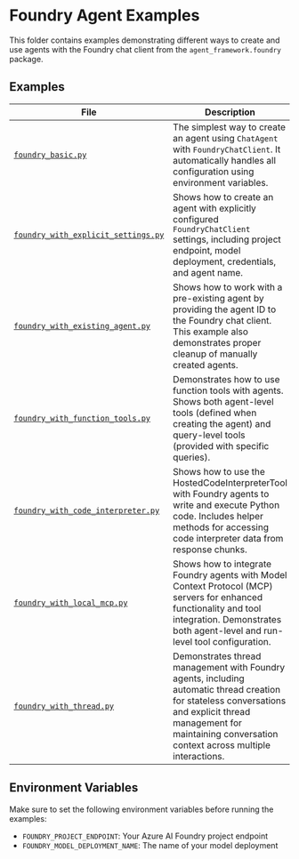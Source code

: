 # Foundry Agent Examples

This folder contains examples demonstrating different ways to create and use agents with the Foundry chat client from the `agent_framework.foundry` package.

## Examples

| File | Description |
|------|-------------|
| [`foundry_basic.py`](foundry_basic.py) | The simplest way to create an agent using `ChatAgent` with `FoundryChatClient`. It automatically handles all configuration using environment variables. |
| [`foundry_with_explicit_settings.py`](foundry_with_explicit_settings.py) | Shows how to create an agent with explicitly configured `FoundryChatClient` settings, including project endpoint, model deployment, credentials, and agent name. |
| [`foundry_with_existing_agent.py`](foundry_with_existing_agent.py) | Shows how to work with a pre-existing agent by providing the agent ID to the Foundry chat client. This example also demonstrates proper cleanup of manually created agents. |
| [`foundry_with_function_tools.py`](foundry_with_function_tools.py) | Demonstrates how to use function tools with agents. Shows both agent-level tools (defined when creating the agent) and query-level tools (provided with specific queries). |
| [`foundry_with_code_interpreter.py`](foundry_with_code_interpreter.py) | Shows how to use the HostedCodeInterpreterTool with Foundry agents to write and execute Python code. Includes helper methods for accessing code interpreter data from response chunks. |
| [`foundry_with_local_mcp.py`](foundry_with_local_mcp.py) | Shows how to integrate Foundry agents with Model Context Protocol (MCP) servers for enhanced functionality and tool integration. Demonstrates both agent-level and run-level tool configuration. |
| [`foundry_with_thread.py`](foundry_with_thread.py) | Demonstrates thread management with Foundry agents, including automatic thread creation for stateless conversations and explicit thread management for maintaining conversation context across multiple interactions. |

## Environment Variables

Make sure to set the following environment variables before running the examples:

- `FOUNDRY_PROJECT_ENDPOINT`: Your Azure AI Foundry project endpoint
- `FOUNDRY_MODEL_DEPLOYMENT_NAME`: The name of your model deployment
